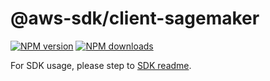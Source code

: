 # @aws-sdk/client-sagemaker

[![NPM version](https://img.shields.io/npm/v/@aws-sdk/client-sagemaker/beta.svg)](https://www.npmjs.com/package/@aws-sdk/client-sagemaker)
[![NPM downloads](https://img.shields.io/npm/dm/@aws-sdk/client-sagemaker.svg)](https://www.npmjs.com/package/@aws-sdk/client-sagemaker)

For SDK usage, please step to [SDK readme](https://github.com/aws/aws-sdk-js-v3).
